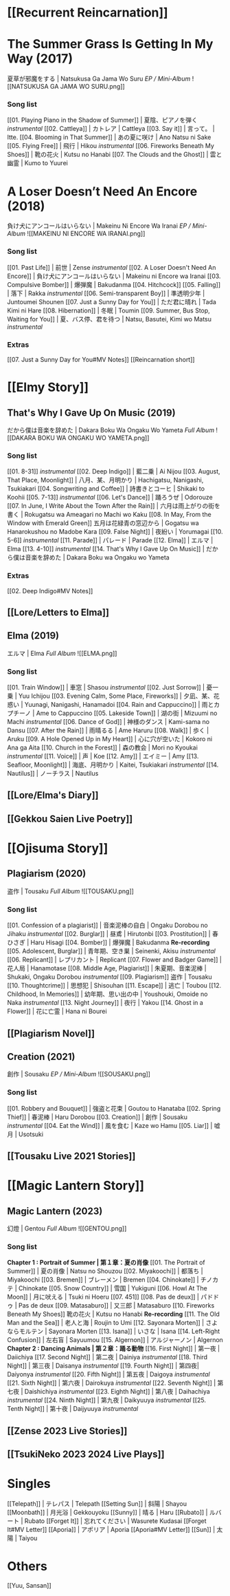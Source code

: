 # [[Recurrent Reincarnation]]
# The Summer Grass Is Getting In My Way (2017)
夏草が邪魔をする | Natsukusa Ga Jama Wo Suru
*EP / Mini-Album*
![[NATSUKUSA GA JAMA WO SURU.png]]
### Song list
[[01. Playing Piano in the Shadow of Summer]] | 夏陰、ピアノを弾く *instrumental*
[[02. Cattleya]] | カトレア | Cattleya
[[03. Say it]] | 言って。 | Itte.
[[04. Blooming in That Summer]] | あの夏に咲け | Ano Natsu ni Sake
[[05. Flying Free]] | 飛行 | Hikou *instrumental*
[[06. Fireworks Beneath My Shoes]] | 靴の花火 | Kutsu no Hanabi
[[07. The Clouds and the Ghost]] | 雲と幽霊 | Kumo to Yuurei
# A Loser Doesn’t Need An Encore (2018)
負け犬にアンコールはいらない | Makeinu Ni Encore Wa Iranai
*EP / Mini-Album*
![[MAKEINU NI ENCORE WA IRANAI.png]]
### Song list
[[01. Past Life]] | 前世 | Zense *instrumental*
[[02. A Loser Doesn't Need An Encore]] | 負け犬にアンコールはいらない | Makeinu ni Encore wa Iranai
[[03. Compulsive Bomber]] | 爆弾魔 | Bakudanma
[[04. Hitchcock]]
[[05. Falling]] | 落下 | Rakka *instrumental*
[[06. Semi-transparent Boy]] | 準透明少年 | Juntoumei Shounen
[[07. Just a Sunny Day for You]] | ただ君に晴れ | Tada Kimi ni Hare
[[08. Hibernation]] | 冬眠 | Toumin
[[09. Summer, Bus Stop, Waiting for You]] | 夏、バス停、君を待つ | Natsu, Basutei, Kimi wo Matsu *instrumental*
### Extras
[[07. Just a Sunny Day for You#MV Notes]]
[[Reincarnation short]]
# [[Elmy Story]]
## That's Why I Gave Up On Music (2019)
だから僕は音楽を辞めた | Dakara Boku Wa Ongaku Wo Yameta
*Full Album*
![[DAKARA BOKU WA ONGAKU WO YAMETA.png]]
### Song list
[[01. 8-31]] *instrumental*
[[02. Deep Indigo]] | 藍二乗 | Ai Nijou
[[03. August, That Place, Moonlight]] | 八月、某、月明かり | Hachigatsu, Nanigashi, Tsukiakari
[[04. Songwriting and Coffee]] | 詩書きとコーヒ | Shikaki to Koohii
[[05. 7-13]] *instrumental*
[[06. Let's Dance]] | 踊ろうぜ | Odorouze
[[07. In June, I Write About the Town After the Rain]] | 六月は雨上がりの街を書く | Rokugatsu wa Ameagari no Machi wo Kaku
[[08. In May, From the Window with Emerald Green]] 五月は花緑青の窓辺から | Gogatsu wa Hanarokushou no Madobe Kara
[[09. False Night]] | 夜紛い | Yorumagai
[[10. 5-6]] *instrumental*
[[11. Parade]] | パレード | Parade
[[12. Elma]] | エルマ | Elma
[[13. 4-10]] *instrumental*
[[14. That's Why I Gave Up On Music]] | だから僕は音楽を辞めた | Dakara Boku wa Ongaku wo Yameta
### Extras
[[02. Deep Indigo#MV Notes]]
## [[Lore/Letters to Elma]]
## Elma (2019)
エルマ | Elma
*Full Album*
![[ELMA.png]]
### Song list
[[01. Train Window]] | 車窓 | Shasou *instrumental*
[[02. Just Sorrow]] | 憂一乗 | Yuu Ichijou
[[03. Evening Calm, Some Place, Fireworks]] | 夕凪、某、花惑い | Yuunagi, Nanigashi, Hanamadoi
[[04. Rain and Cappuccino]] | 雨とカプチーノ | Ame to Cappuccino
[[05. Lakeside Town]] | 湖の街 | Mizuumi no Machi *instrumental*
[[06. Dance of God]] | 神様のダンス | Kami-sama no Dansu
[[07. After the Rain]] | 雨晴るる | Ame Haruru
[[08. Walk]] | 歩く | Aruku
[[09. A Hole Opened Up in My Heart]] | 心に穴が空いた | Kokoro ni Ana ga Aita
[[10. Church in the Forest]] | 森の教会 | Mori no Kyoukai *instrumental*
[[11. Voice]] | 声 | Koe
[[12. Amy]] | エイミー | Amy
[[13. Seafloor, Moonlight]] | 海底、月明かり | Kaitei, Tsukiakari *instrumental*
[[14. Nautilus]] | ノーチラス | Nautilus
## [[Lore/Elma's Diary]]
## [[Gekkou Saien Live Poetry]]
# [[Ojisuma Story]]
## Plagiarism (2020)
盗作 | Tousaku
*Full Album*
![[TOUSAKU.png]]
### Song list
[[01. Confession of a plagiarist]] | 音楽泥棒の自白 | Ongaku Dorobou no Jihaku *instrumental*
[[02. Burglar]] | 昼鳶 | Hirutonbi
[[03. Prostitution]] | 春ひさぎ | Haru Hisagi
[[04. Bomber]] | 爆弾魔 | Bakudanma **Re-recording**
[[05. Adolescent, Burglar]] | 青年期、空き巣 | Seinenki, Akisu *instrumental*
[[06. Replicant]] | レプリカント | Replicant
[[07. Flower and Badger Game]] | 花人局 | Hanamotase
[[08. Middle Age, Plagiarist]] | 朱夏期、音楽泥棒 | Shukaki, Ongaku Dorobou *instrumental*
[[09. Plagiarism]] 盗作 | Tousaku
[[10. Thoughtcrime]] | 思想犯 | Shisouhan
[[11. Escape]] | 逃亡 | Toubou
[[12. Childhood, In Memories]] | 幼年期、思い出の中 | Youshouki, Omoide no Naka *instrumental*
[[13. Night Journey]] | 夜行 | Yakou
[[14. Ghost in a Flower]] | 花に亡霊 | Hana ni Bourei
## [[Plagiarism Novel]]
## Creation (2021)
創作 | Sousaku
*EP / Mini-Album*
![[SOUSAKU.png]]
### Song list
[[01. Robbery and Bouquet]] | 強盗と花束 | Goutou to Hanataba
[[02. Spring Thief]] | 春泥棒 | Haru Dorobou
[[03. Creation]] | 創作 | Sousaku *instrumental*
[[04. Eat the Wind]] | 風を食む | Kaze wo Hamu
[[05. Liar]] | 嘘月 | Usotsuki
## [[Tousaku Live 2021 Stories]]
# [[Magic Lantern Story]]
## Magic Lantern (2023)
幻燈 | Gentou
*Full Album*
![[GENTOU.png]]
### Song list
**Chapter 1 : Portrait of Summer | 第１章：夏の肖像**
	[[01. The Portrait of Summer]] | 夏の肖像 | Natsu no Shouzou
	[[02. Miyakoochi]] | 都落ち | Miyakoochi
	[[03. Bremen]] | ブレーメン | Bremen
	[[04. Chinokate]] | チノカテ | Chinokate
	[[05. Snow Country]] | 雪国 | Yukiguni
	[[06. Howl At The Moon]] | 月に吠える | Tsuki ni Hoeru
	[[07. 451]]
	[[08. Pas de deux]] | パドドゥ | Pas de deux
	[[09. Matasaburo]] | 又三郎 | Matasaburo
	[[10. Fireworks Beneath My Shoes]] 靴の花火 | Kutsu no Hanabi **Re-recording**
	[[11. The Old Man and the Sea]] | 老人と海 | Roujin to Umi
	[[12. Sayonara Morten]] | さよならモルテン | Sayonara Morten
	[[13. Isana]] | いさな | Isana
	[[14. Left-Right Confusion]] | 左右盲 | Sayuumou
	[[15. Algernon]] | アルジャーノン | Algernon
**Chapter 2 : Dancing Animals | 第２章：踊る動物**
	[[16. First Night]] | 第一夜 | Daiichiya
	[[17. Second Night]] | 第二夜 | Dainiya *instrumental*
	[[18. Third Night]] | 第三夜 | Daisanya *instrumental*
	[[19. Fourth Night]] | 第四夜| Daiyonya *instrumental*
	[[20. Fifth Night]] | 第五夜 | Daigoya *instrumental*
	[[21. Sixth Night]] | 第六夜 | Dairokuya *instrumental*
	[[22. Seventh Night]] | 第七夜 | Daishichiya *instrumental*
	[[23. Eighth Night]] | 第八夜 | Daihachiya *instrumental*
	[[24. Ninth Night]] | 第九夜 | Daikyuuya *instrumental*
	[[25. Tenth Night]] | 第十夜 | Daijyuuya *instrumental*
## [[Zense 2023 Live Stories]]
## [[TsukiNeko 2023 2024 Live Plays]]
# Singles
[[Telepath]] | テレパス | Telepath
[[Setting Sun]] | 斜陽 | Shayou
[[Moonbath]] | 月光浴 | Gekkouyoku
[[Sunny]] | 晴る | Haru
[[Rubato]] | ルバート | Rubato
[[Forget It]] | 忘れてください | Wasurete Kudasai
	[[Forget It#MV Letter]]
[[Aporia]] | アポリア | Aporia
	[[Aporia#MV Letter]]
[[Sun]] | 太陽 | Taiyou
# Others
[[Yuu, Sansan]]